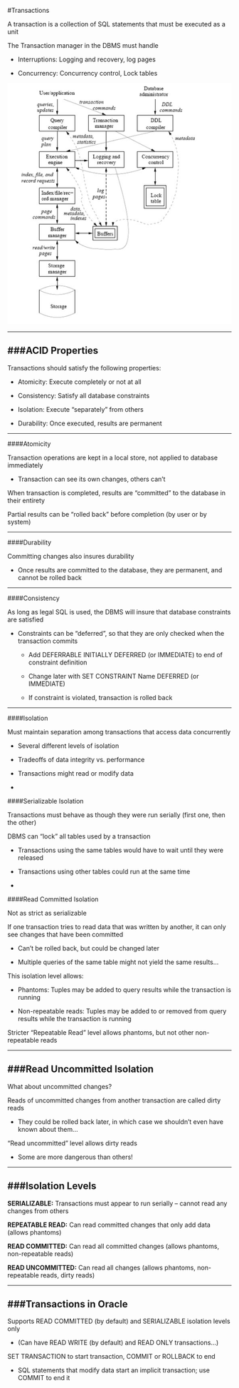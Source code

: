 #Transactions

A transaction is a collection of SQL statements that must be executed as a unit

The Transaction manager in the DBMS must handle

- Interruptions: Logging and recovery, log pages

- Concurrency: Concurrency control, Lock tables

![alt tag](https://github.com/Cody-Nicholson96/Web_Development/blob/master/Database_Systems/pics/componentsOfDBMS.jpg)

***

###ACID Properties
-

Transactions should satisfy the following properties:

- Atomicity: Execute completely or not at all

- Consistency: Satisfy all database constraints

- Isolation: Execute “separately” from others

- Durability: Once executed, results are permanent

***

####Atomicity

Transaction operations are kept in a local store, not applied to database immediately

- Transaction can see its own changes, others can’t

When transaction is completed, results are “committed” to the database in their entirety

Partial results can be “rolled back” before completion (by user or by system)

***

####Durability

Committing changes also insures durability

- Once results are committed to the database, they are permanent, and cannot be rolled back

***

####Consistency

As long as legal SQL is used, the DBMS will insure that database constraints are satisfied

- Constraints can be “deferred”, so that they are only checked when the transaction commits

    - Add DEFERRABLE INITIALLY DEFERRED (or   IMMEDIATE) to end of constraint definition

    - Change later with SET CONSTRAINT Name   DEFERRED (or IMMEDIATE)

    - If constraint is violated, transaction is rolled back

***

####Isolation

Must maintain separation among transactions that access data concurrently

- Several different levels of isolation

- Tradeoffs of  data integrity vs. performance

- Transactions might read or modify data

-

####Serializable Isolation

Transactions must behave as though they were run serially (first one, then the other)

DBMS can “lock” all tables used by a transaction

- Transactions using the same tables would have to wait until they were released

- Transactions using other tables could run at the same time

-

####Read Committed Isolation

Not as strict as serializable

If one transaction tries to read data that was written by another, it can only see changes that have been committed

- Can’t be rolled back, but could be changed later

- Multiple queries of the same table might not yield the same results...

This isolation level allows:

- Phantoms: Tuples may be added to query results while the transaction is running

- Non-repeatable reads: Tuples may be added to or removed from query results while the transaction is running

Stricter “Repeatable Read” level allows phantoms, but not other non-repeatable reads

***

###Read Uncommitted Isolation
-

What about uncommitted changes?

Reads of uncommitted changes from another transaction are called dirty reads

- They could be rolled back later, in which case we shouldn’t even have known about them…

“Read uncommitted” level allows dirty reads

- Some are more dangerous than others!

***

###Isolation Levels
-

**SERIALIZABLE:** Transactions must appear to run serially – cannot read any changes from others

**REPEATABLE READ:** Can read committed changes that only add data (allows phantoms)

**READ COMMITTED:** Can read all committed changes (allows phantoms, non-repeatable reads)

**READ UNCOMMITTED:** Can read all changes (allows phantoms, non-repeatable reads, dirty reads)

***

###Transactions in Oracle
-

Supports READ COMMITTED (by default) and SERIALIZABLE isolation levels only

- (Can have READ WRITE (by default) and READ ONLY transactions…)

SET TRANSACTION to start transaction, COMMIT or ROLLBACK to end

- SQL statements that modify data start an implicit transaction; use COMMIT to end it
